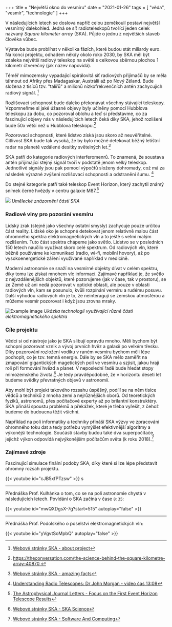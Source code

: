 +++
title = "Největší okno do vesmíru"
date = "2021-01-26"
tags = [
    "věda",
    "vesmír",
    "technologie"
]
+++


V následujících letech se doslova napříč celou zeměkoulí postaví největší vesmírný dalekohled. Jedná se síť radioteleskopů tvořící jeden celek nazvaný _Square kilometer array_ (SKA). Půjde o jednu z největších staveb člověka vůbec. 
<!--more-->
Výstavba bude problíhat v několika fázích, které budou stát miliardy euro. Na konci projektu, odhadem někdy okolo roko 2030, by SKA měl být zdaleka největší radiový teleskop na světě s celkovou sběrnou plochou 1 kilometr čtverečný (jak název napovídá).

Téměř mimozemsky vypadající spirálovitá síť radiových přijímačů by se měla táhnout od Afriky přes Madagaskar, Austrálii až po Nový Zéland.
Bude složena z tisíců tzv. "talířů" a milionů nízkofrekvenčních antén zachycujích radiový signál.
[^1]  

Rozlišovací schopnost bude daleko překonávat všechny stávající teleskopy. Vzpomneňme si jaké úžasné objevy byly učiněny pomocí Hubblova teleskopu za dobu, co pozoroval oblohu a teď si představme, co za fascinující objevy nás v následujících letech čeká díky SKA, jehož rozlišení bude 50x větší než u Hubblova teleskopu.[^7]

Pozorovací schopnosti, které lidstvo získá jsou skoro až neuvěřitelné. Citlivost SKA bude tak vysoká, že by bylo možné detekovat běžný letištní radar na planetě vzdálené desítky světelných let.[^2]

SKA patří do kategorie radiových interferomenrů. To znamená, že soustava antén přijímající stejný signál tvoří v podstatě jenom velký teleskop.  Jednotlivé signály jsou pak pomocí výpočtů složeny dohromady, což má za následek výrazné zvýšení rozlišovací schopnosti a odstranění šumu. [^4]

Do stejné kategorie patří také teleskop Event Horizon, který zachytil známý snímek černé hvězdy v centru galaxie M87.[^3]

 ![](/img/SKA_overview.jpg)
*Umělecké znázornění části SKA*

 ### Radiové vlny pro pozorání vesmíru

Lidský zrak (stejně jako všechny ostatní smysly) zachycuje pouze určitou část reality. Lidské oko je schopné detekovat jenom relativně malou část ohromného spektra elektromagnetických vln a to ještě s velmi malým rozlišením. Tuto část spektra chápeme jako světlo. Lidstvo se v posledních 150 letech naučilo využívat skoro celé spektrum. Od radiových vln, které běžně používáme ke komunikaci (radio, wi-fi, mobilní hovory), až po vysokoenergetické záření využívané například v medicíně. 
 
 Moderní astronomie se snaží na vesmírné objekty dívat v celém spektru, díky tomu lze získat mnohem víc informací. Zajímavé například je, že  světlo z nejvzdálenějších objektů, které pozorujeme (jak v čase, tak v prostoru), se ze Země už ani nedá pozorovat v optické oblasti, ale pouze v oblasti radiových vln, kam se posunulo, kvůli rozpínání vermíru a rudému posuvu. Další výhodou radiových vln je to, že neinteragují se zemskou atmosférou a můžeme vesmír pozorovat i když jsou zrovna mraky.

![Example image](/img/observatories_across_spectrum_full.jpg)
*Ukázka technologií využívající různé části elektromagnetického spektra*

### Cíle projektu

Vědci si od nástroje jako je SKA slibují opravdu mnoho. Měli bychom být schopni pozorovat vznik a vývoj prvních hvěz a galaxií po velkém třesku. Díky pozorování rozložení vodíku v raném vesmíru bychom měli lépe pochopit, co je tzv. temná energie. Dále by se SKA mělo zaměřit na zmapování gigantických magetických polí ve vesmíru a szjisit, jakou hrají roli při formování hvězd a planet.
V neposlední řadě bude hledat stopy mimozemského života.[^5] Je tedy pravděpodobné, že v horizontu deseti let budeme svědky převratných objevů v astronomii.

Aby mohl být projekt takového rozsahu úspěšný, podílí se na něm tisíce vědců a techniků z mnoha zemí a nejrůznějších oborů. Od teoretických fyziků, astronomů, přes počítačové experty až po brilantní konstruktéry. SKA přináší spoustu problémů a překážek, které je třeba vyřešit, z čehož budeme do budoucna těžit všichni.

Například na poli informatiky a techniky přináší SKA výzvy ve zpracování ohromného toku dat a tedy potřebu vymýšlet efektivnější algoritmy a výkonější technologie. Součástí stavby budou také dva superpočítače, jejichž výkon odpovídá nejvýkonějším počítačům světa (k roku 2018).[^6]

### Zajímavé zdroje

Fascinující simulace finální podoby SKA, díky které si lze lépe představit ohromný rozsah projektu.

{{< youtube id="cJB5xfPTzsw" >}}
s
<hr>

Přednáška Prof. Kulhánka o tom, co se na poli astronomie chystá v následujících letech. Povídání o SKA začíná v čase `8:35`:

{{< youtube id="mwQXDgsX-7g?start=515" autoplay="false" >}}

<hr>

Přednáška Prof. Podolského o poselství elektromagnetických vln:

{{< youtube id="yVgvtSoMpbQ" autoplay="false" >}}


[^1]: [Webové stránky SKA - about project](https://www.skatelescope.org/the-ska-project/)

[^2]: [Webové stránky SKA - amazing facts](https://www.skatelescope.org/outreachandeducation/outreach-resources/amazingfacts/)

[^3]: [The Astrophysical Journal Letters - Focus on the First Event Horizon Telescope Results](https://iopscience.iop.org/journal/2041-8205/page/Focus_on_EHT/)

[^4]: [Understanding Radio Telescopes: Dr John Morgan - video čas 13:08](https://youtu.be/_2EBCzyrqTA?t=788/)

[^5]: [Webové stránky SKA - SKA Science](https://www.skatelescope.org/science/)

[^6]: [Webové stránky SKA - Software And Computing](https://www.skatelescope.org/software-and-computing/)

[^7]: [ https://theconversation.com/the-science-behind-the-square-kilometre-array-40870 ](https://theconversation.com/the-science-behind-the-square-kilometre-array-40870/)


